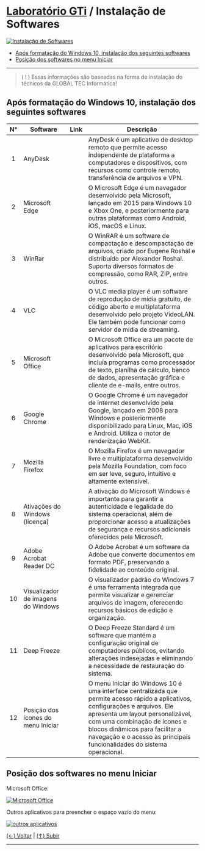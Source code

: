 # [Laboratório GTi](https://github.com/systemboys/GTi_Laboratory#laborat%C3%B3rio-gti "Laboratório GTi") / Instalação de Softwares

[![Instalação de Softwares](https://github.com/systemboys/GTi_Laboratory/blob/main/Microsoft%20Windows/Microsoft%20Windows%2010/Instala%C3%A7%C3%A3o%20de%20Softwares/images/aplicativos-windows-1000x563.jpg?raw=true "Instalação de Softwares")](https://github.com/systemboys/GTi_Laboratory/blob/main/Microsoft%20Windows/Microsoft%20Windows%2010/Instala%C3%A7%C3%A3o%20de%20Softwares/images/aplicativos-windows-1000x563.jpg?raw=true "Instalação de Softwares")

- [Após formatação do Windows 10, instalação dos seguintes softwares](#ap%C3%B3s-formata%C3%A7%C3%A3o-do-windows-10-instala%C3%A7%C3%A3o-dos-seguintes-softwares "Após formatação do Windows 10, instalação dos seguintes softwares")
- [Posição dos softwares no menu Iniciar](#posi%C3%A7%C3%A3o-dos-softwares-no-menu-iniciar "Posição dos softwares no menu Iniciar")

---

> ( ! ) Essas informações são baseadas na forma de instalação do técnicos da GLOBAL TEC Informática!

## Após formatação do Windows 10, instalação dos seguintes softwares

|  N°  | Software                           | Link | Descrição |
| :--: | ---------------------------------- | ---- | --------- |
|  1   | AnyDesk                            |      | AnyDesk é um aplicativo de desktop remoto que permite acesso independente de plataforma a computadores e dispositivos, com recursos como controle remoto, transferência de arquivos e VPN. |
|  2   | Microsoft Edge                 |      | O Microsoft Edge é um navegador desenvolvido pela Microsoft, lançado em 2015 para Windows 10 e Xbox One, e posteriormente para outras plataformas como Android, iOS, macOS e Linux. |
|  3   | WinRar                             |      | O WinRAR é um software de compactação e descompactação de arquivos, criado por Eugene Roshal e distribuído por Alexander Roshal. Suporta diversos formatos de compressão, como RAR, ZIP, entre outros. |
|  4   | VLC                                |      | O VLC media player é um software de reprodução de mídia gratuito, de código aberto e multiplataforma desenvolvido pelo projeto VideoLAN. Ele também pode funcionar como servidor de mídia de streaming. |
|  5   | Microsoft Office                   |      | O Microsoft Office era um pacote de aplicativos para escritório desenvolvido pela Microsoft, que incluía programas como processador de texto, planilha de cálculo, banco de dados, apresentação gráfica e cliente de e-mails, entre outros. |
|  6   | Google Chrome                      |      | O Google Chrome é um navegador de internet desenvolvido pela Google, lançado em 2008 para Windows e posteriormente disponibilizado para Linux, Mac, iOS e Android. Utiliza o motor de renderização WebKit. |
|  7   | Mozilla Firefox                    |      | O Mozilla Firefox é um navegador livre e multiplataforma desenvolvido pela Mozilla Foundation, com foco em ser leve, seguro, intuitivo e altamente extensível. |
|  8   | Ativações do Windows (licença)     |      | A ativação do Microsoft Windows é importante para garantir a autenticidade e legalidade do sistema operacional, além de proporcionar acesso a atualizações de segurança e recursos adicionais oferecidos pela Microsoft. |
|  9   | Adobe Acrobat Reader DC            |      | O Adobe Acrobat é um software da Adobe que converte documentos em formato PDF, preservando a fidelidade ao conteúdo original. |
|  10  | Visualizador de imagens do Windows |      | O visualizador padrão do Windows 7 é uma ferramenta integrada que permite visualizar e gerenciar arquivos de imagem, oferecendo recursos básicos de edição e organização. |
|  11  | Deep Freeze                        |      | O Deep Freeze Standard é um software que mantém a configuração original de computadores públicos, evitando alterações indesejadas e eliminando a necessidade de restauração do sistema. |
|  12  | Posição dos ícones do menu Iniciar |      | O menu Iniciar do Windows 10 é uma interface centralizada que permite acesso rápido a aplicativos, configurações e arquivos. Ele apresenta um layout personalizável, com uma combinação de ícones e blocos dinâmicos para facilitar a navegação e o acesso às principais funcionalidades do sistema operacional. |

## Posição dos softwares no menu Iniciar

Microsoft Office:

[![Microsoft Office](https://github.com/systemboys/GTi_Laboratory/blob/main/Microsoft%20Windows/Microsoft%20Windows%2010/Instala%C3%A7%C3%A3o%20de%20Softwares/images/Microsoft%20Office.png?raw=true "Microsoft Office")](https://github.com/systemboys/GTi_Laboratory/blob/main/Microsoft%20Windows/Microsoft%20Windows%2010/Instala%C3%A7%C3%A3o%20de%20Softwares/images/Microsoft%20Office.png?raw=true "Microsoft Office")

Outros aplicativos para preencher o espaço vazio do menu:

[![outros aplicativos](https://github.com/systemboys/GTi_Laboratory/blob/main/Microsoft%20Windows/Microsoft%20Windows%2010/Instala%C3%A7%C3%A3o%20de%20Softwares/images/Outros%20softwares%20do%20sistema.png?raw=true "outros aplicativos")](https://github.com/systemboys/GTi_Laboratory/blob/main/Microsoft%20Windows/Microsoft%20Windows%2010/Instala%C3%A7%C3%A3o%20de%20Softwares/images/Outros%20softwares%20do%20sistema.png?raw=true "outros aplicativos")

[(&larr;) Voltar](https://github.com/systemboys/GTi_Laboratory#laborat%C3%B3rio-gti "Voltar ao Sumário") | 
[(&uarr;) Subir](#laborat%C3%B3rio-gti--instala%C3%A7%C3%A3o-de-softwares "Subir para o topo")

---